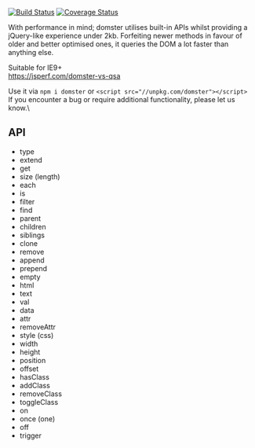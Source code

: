 [![Build Status](https://travis-ci.org/murger/domster.svg?branch=master)](https://travis-ci.org/murger/domster)
[![Coverage Status](https://coveralls.io/repos/github/murger/domster/badge.svg?branch=master)](https://coveralls.io/github/murger/domster?branch=master)

With performance in mind; domster utilises built-in APIs whilst providing
a jQuery-like experience under 2kb. Forfeiting newer methods in favour of
older and better optimised ones, it queries the DOM a lot faster than
anything else.

Suitable for IE9+\
https://jsperf.com/domster-vs-qsa

Use it via `npm i domster` or `<script src="//unpkg.com/domster"></script>`\
If you encounter a bug or require additional functionality, please let us know.\

## API
* type
* extend
* get
* size (length)
* each
* is
* filter
* find
* parent
* children
* siblings
* clone
* remove
* append
* prepend
* empty
* html
* text
* val
* data
* attr
* removeAttr
* style (css)
* width
* height
* position
* offset
* hasClass
* addClass
* removeClass
* toggleClass
* on
* once (one)
* off
* trigger